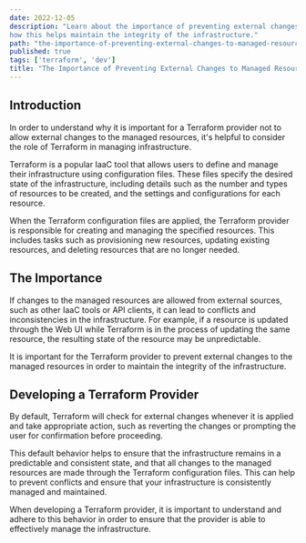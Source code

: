 ```yaml
---
date: 2022-12-05
description: "Learn about the importance of preventing external changes to managed resources in a Terraform provider and
how this helps maintain the integrity of the infrastructure."
path: "the-importance-of-preventing-external-changes-to-managed-resources-in-a-terraform-provider"
published: true
tags: ['terraform', 'dev']
title: "The Importance of Preventing External Changes to Managed Resources in a Terraform Provider"
---
```


## Introduction

In order to understand why it is important for a Terraform provider not to allow external changes to the managed
resources, it's helpful to consider the role of Terraform in managing infrastructure.

Terraform is a popular IaaC tool that allows users to define and manage their infrastructure using configuration files.
These files specify the desired state of the infrastructure, including details such as the number and types of resources
to be created, and the settings and configurations for each resource.

When the Terraform configuration files are applied, the Terraform provider is responsible for creating and managing the
specified resources. This includes tasks such as provisioning new resources, updating existing resources, and deleting
resources that are no longer needed.

## The Importance

If changes to the managed resources are allowed from external sources, such as other IaaC tools or API clients, it can
lead to conflicts and inconsistencies in the infrastructure. For example, if a resource is updated through the Web UI
while Terraform is in the process of updating the same resource, the resulting state of the resource may be
unpredictable.

It is important for the Terraform provider to prevent external changes to the managed resources in order to maintain the
integrity of the infrastructure.

## Developing a Terraform Provider

By default, Terraform will check for external changes whenever it is applied and take appropriate action, such as
reverting the changes or prompting the user for confirmation before proceeding.

This default behavior helps to ensure that the infrastructure remains in a predictable and consistent state, and that
all changes to the managed resources are made through the Terraform configuration files. This can help to prevent
conflicts and ensure that your infrastructure is consistently managed and maintained.

When developing a Terraform provider, it is important to understand and adhere to this behavior in order to ensure that
the provider is able to effectively manage the infrastructure.
